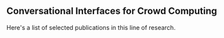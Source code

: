 ## Conversational Interfaces for Crowd Computing

Here's a list of selected publications in this line of research.
